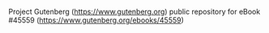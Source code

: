 Project Gutenberg (https://www.gutenberg.org) public repository for eBook #45559 (https://www.gutenberg.org/ebooks/45559)
